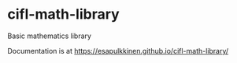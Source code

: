 # cifl-math-library
Basic mathematics library

Documentation is at https://esapulkkinen.github.io/cifl-math-library/
